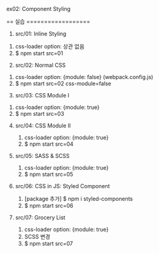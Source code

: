 ex02: Component Styling


== 실습 ==================

1. src/01: Inline Styling
  1) css-loader option: 상관 없음
  2) $ npm start src=01

2. src/02: Normal CSS
  1) css-loader option: {module: false} (webpack.config.js)
  2) $ npm start src=02 css-module=false

3. src/03: CSS Module I
  1) css-loader option: {module: true}
  2) $ npm start src=03

4. src/04: CSS Module II
   1) css-loader option: {module: true}
   2) $ npm start src=04

5. src/05: SASS & SCSS
   1) css-loader option: {module: true}
   2) $ npm start src=05

6. src/06: CSS in JS: Styled Component
   1) [package 추가] $ npm i styled-components
   2) $ npm start src=06

7. src/07: Grocery List
   1) css-loader option: {module: true}
   2) SCSS 변경
   3) $ npm start src=07
